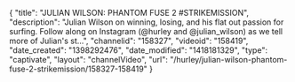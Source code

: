 {
    "title": "JULIAN WILSON: PHANTOM FUSE 2  #STRIKEMISSION",
    "description": "Julian Wilson on winning, losing, and his flat out passion for surfing. Follow along on Instagram (@hurley and @julian_wilson) as we tell more of Julian's st...",
    "channelid": "158327",
    "videoid": "158419",
    "date_created": "1398292476",
    "date_modified": "1418181329",
    "type": "captivate",
    "layout": "channelVideo",
    "url": "\/hurley\/julian-wilson-phantom-fuse-2-strikemission\/158327-158419"
}